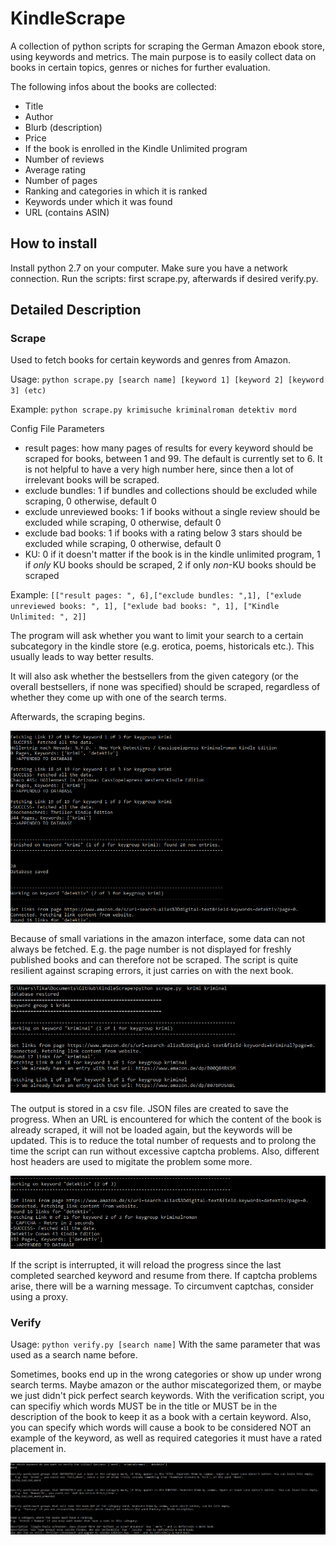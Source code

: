 # KindleScrape
A collection of python scripts for scraping the German Amazon ebook store, using keywords and metrics. The main purpose is to easily collect data on books in certain topics, genres or niches for further evaluation. 

The following infos about the books are collected:
* Title
* Author 
* Blurb (description) 
* Price 
* If the book is enrolled in the Kindle Unlimited program 
* Number of reviews 
* Average rating 
* Number of pages 
* Ranking and categories in which it is ranked 
* Keywords under which it was found 
* URL (contains ASIN)

## How to install

Install python 2.7 on your computer. Make sure you have a network connection. Run the scripts: first scrape.py, afterwards if desired verify.py.


## Detailed Description

### Scrape

Used to fetch books for certain keywords and genres from Amazon.

Usage: `python scrape.py [search name] [keyword 1] [keyword 2] [keyword 3] (etc)`

Example: `python scrape.py krimisuche kriminalroman detektiv mord`

Config File Parameters
* result pages: how many pages of results for every keyword should be scraped for books, between 1 and 99. The default is currently set to 6. It is not helpful to have a very high number here, since then a lot of irrelevant books will be scraped.
* exclude bundles: 1 if bundles and collections should be excluded while scraping, 0 otherwise, default 0
* exclude unreviewed books: 1 if books without a single review should be excluded while scraping, 0 otherwise, default 0
* exclude bad books: 1 if books with a rating below 3 stars should be excluded while scraping, 0 otherwise, default 0
* KU: 0 if it doesn't matter if the book is in the kindle unlimited program, 1 if *only* KU books should be scraped, 2 if only *non*-KU books should be scraped

Example: `[["result pages: ", 6],["exclude bundles: ",1], ["exlude unreviewed books: ", 1], ["exlude bad books: ", 1], ["Kindle Unlimited: ", 2]]`


The program will ask whether you want to limit your search to a certain subcategory in the kindle store (e.g. erotica, poems, historicals etc.). This usually leads to way better results.

It will also ask whether the bestsellers from the given category (or the overall bestsellers, if none was specified) should be scraped, regardless of whether they come up with one of the search terms.

Afterwards, the scraping begins.

![example 1](https://github.com/LauraWartschinski/KindleScrape/blob/master/example.png)

Because of small variations in the amazon interface, some data can not always be fetched. E.g. the page number is not displayed for freshly published books and can therefore not be scraped. The script is quite resilient against scraping errors, it just carries on with the next book.


![example 2](https://github.com/LauraWartschinski/KindleScrape/blob/master/example2.png)

The output is stored in a csv file. JSON files are created to save the progress. When an URL is encountered for which the content of the book is already scraped, it will not be loaded again, but the keywords will be updated. This is to reduce the total number of requests and to prolong the time the script can run without excessive captcha problems. Also, different host headers are used to migitate the problem some more.


![example 3](https://github.com/LauraWartschinski/KindleScrape/blob/master/example3.png)

If the script is interrupted, it will reload the progress since the last completed searched keyword and resume from there. If captcha problems arise, there will be a warning message. To circumvent captchas, consider using a proxy.



### Verify

Usage: `python verify.py [search name]`
With the same parameter that was used as a search name before.

Sometimes, books end up in the wrong categories or show up under wrong search terms. Maybe amazon or the author miscategorized them, or maybe we just didn't pick perfect search keywords. With the verification script, you can specifiy which words MUST be in the title or MUST be in the description of the book to keep it as a book with a certain keyword. Also, you can specify which words will cause a book to be considered NOT an example of the keyword, as well as required categories it must have a rated placement in.


![example 4](https://github.com/LauraWartschinski/KindleScrape/blob/master/example4.png)
